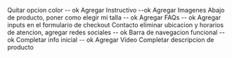 
Quitar opcion color -- ok
Agregar Instructivo --ok
Agregar Imagenes
Abajo de producto, poner como elegir mi talla -- ok
Agregar FAQs -- ok
Agregar inputs en el formulario de checkout
Contacto eliminar ubicacion y horarios de atencion, agregar redes sociales -- ok
Barra de navegacion funcional -- ok
Completar info inicial -- ok
Agregar Video 
Completar descripcion de producto 